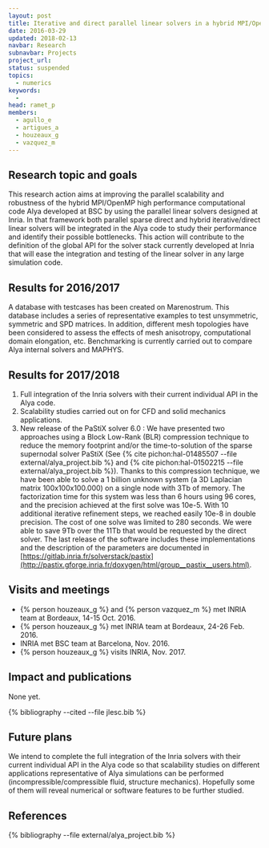 ```yaml
---
layout: post
title: Iterative and direct parallel linear solvers in a hybrid MPI/OpenMP high performance computational engineering simulations
date: 2016-03-29
updated: 2018-02-13
navbar: Research
subnavbar: Projects
project_url:
status: suspended
topics:
  - numerics
keywords:
  -
head: ramet_p
members:
  - agullo_e
  - artigues_a
  - houzeaux_g
  - vazquez_m
---
```


## Research topic and goals

This research action aims at improving the parallel scalability and robustness of the hybrid MPI/OpenMP high performance computational code Alya developed at BSC by using the parallel linear solvers designed at Inria.
In that framework both parallel sparse direct and hybrid iterative/direct linear solvers will be integrated in the Alya code to study their performance and identify their possible bottlenecks.
This action will contribute to the definition of the global API for the solver stack currently developed at Inria that will ease the integration and testing of the linear solver in any large simulation code.

<!-- ## Results for 2015/2016

This activity has just started in February 2016, preliminary validation experiments have been performed but no scientific results yet. -->

## Results for 2016/2017

A database with testcases has been created on Marenostrum. This database includes a series of representative examples to test unsymmetric, symmetric and SPD matrices. In addition, different mesh topologies have been considered to assess the effects of mesh anisotropy, computational domain elongation, etc.
Benchmarking is currently carried out to compare Alya internal solvers and MAPHYS.

## Results for 2017/2018

1. Full integration of the Inria solvers with their current individual API in the Alya code.
2. Scalability studies carried out on for CFD and solid mechanics applications.
3. New release of the PaStiX solver 6.0 :
We have presented two approaches using a Block Low-Rank (BLR) compression technique to reduce the memory footprint and/or the time-to-solution of the sparse supernodal solver PaStiX (See {% cite pichon:hal-01485507 --file external/alya_project.bib %} and {% cite pichon:hal-01502215 --file external/alya_project.bib %}). Thanks to this compression technique, we have been able to solve a 1 billion unknown system (a 3D Laplacian matrix 100x100x100.000) on a single node with 3Tb of memory. The factorization time for this system was less than 6 hours using 96 cores, and the precision achieved at the first solve was 10e-5. With 10 additional iterative refinement steps, we reached easily 10e-8 in double precision. The cost of one solve was limited to 280 seconds. We were able to save 9Tb over the 11Tb that would be requested by the direct solver. The last release of the software includes these implementations and the description of the parameters are documented in [https://gitlab.inria.fr/solverstack/pastix](http://pastix.gforge.inria.fr/doxygen/html/group__pastix__users.html).

## Visits and meetings

* {% person houzeaux_g %} and {% person vazquez_m %} met INRIA team at Bordeaux, 14-15 Oct. 2016.
* {% person houzeaux_g %} met INRIA team at Bordeaux, 24-26 Feb. 2016.
* INRIA met BSC team at Barcelona, Nov. 2016.
* {% person houzeaux_g %} visits INRIA, Nov. 2017.

## Impact and publications

None yet.

<!--

-->

{% bibliography --cited --file jlesc.bib %}


## Future plans
We intend to complete the full integration of the Inria solvers with their current individual API in the Alya code so that scalability studies on different applications representative of Alya simulations can be performed (incompressible/compressible fluid, structure mechanics).
Hopefully some of them will reveal numerical or software features to be further studied.


## References

{% bibliography --file external/alya_project.bib %}
